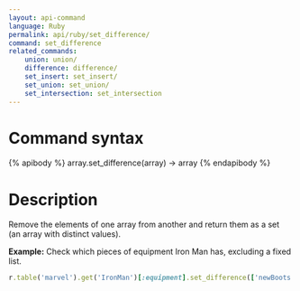 ```yaml
---
layout: api-command
language: Ruby
permalink: api/ruby/set_difference/
command: set_difference
related_commands:
    union: union/
    difference: difference/
    set_insert: set_insert/
    set_union: set_union/
    set_intersection: set_intersection
---
```

# Command syntax #

{% apibody %}
array.set_difference(array) &rarr; array
{% endapibody %}

# Description #

Remove the elements of one array from another and return them as a set (an array with
distinct values).

__Example:__ Check which pieces of equipment Iron Man has, excluding a fixed list.

```rb
r.table('marvel').get('IronMan')[:equipment].set_difference(['newBoots', 'arc_reactor']).run(conn)
```


